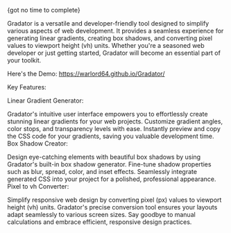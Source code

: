 {got no time to complete}

Gradator is a versatile and developer-friendly tool designed to simplify various aspects of web development. It provides a seamless experience for generating linear gradients, creating box shadows, and converting pixel values to viewport height (vh) units. Whether you're a seasoned web developer or just getting started, Gradator will become an essential part of your toolkit.

Here's the Demo: https://warlord64.github.io/Gradator/

Key Features:

Linear Gradient Generator:

Gradator's intuitive user interface empowers you to effortlessly create stunning linear gradients for your web projects.
Customize gradient angles, color stops, and transparency levels with ease.
Instantly preview and copy the CSS code for your gradients, saving you valuable development time.
Box Shadow Creator:

Design eye-catching elements with beautiful box shadows by using Gradator's built-in box shadow generator.
Fine-tune shadow properties such as blur, spread, color, and inset effects.
Seamlessly integrate generated CSS into your project for a polished, professional appearance.
Pixel to vh Converter:

Simplify responsive web design by converting pixel (px) values to viewport height (vh) units.
Gradator's precise conversion tool ensures your layouts adapt seamlessly to various screen sizes.
Say goodbye to manual calculations and embrace efficient, responsive design practices.
